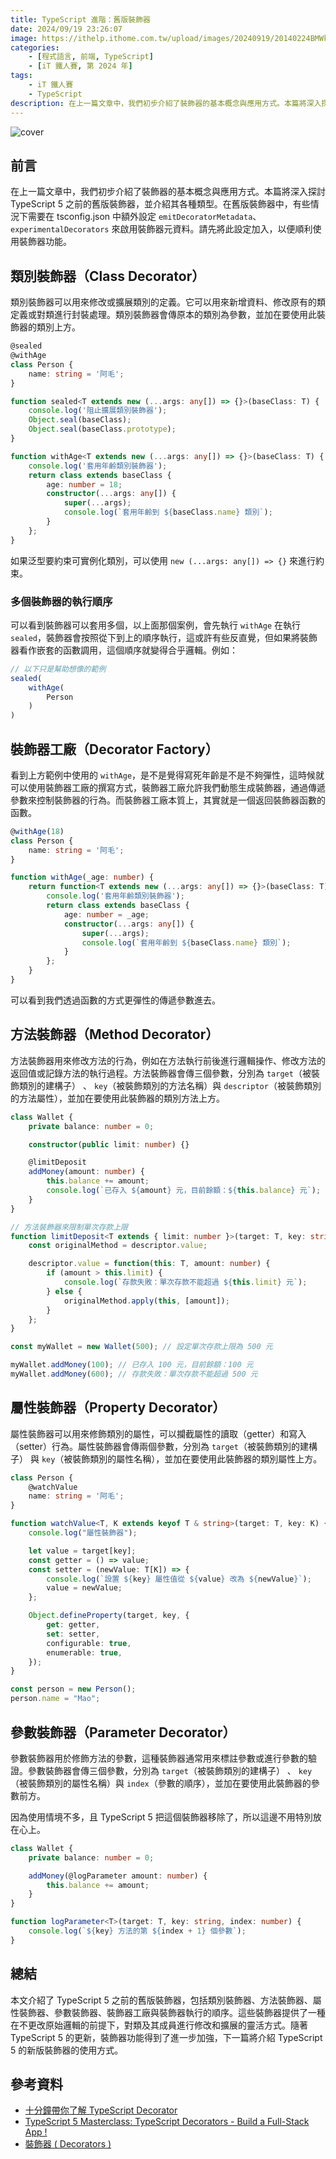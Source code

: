 ```yaml
---
title: TypeScript 進階：舊版裝飾器
date: 2024/09/19 23:26:07
image: https://ithelp.ithome.com.tw/upload/images/20240919/20140224BMWkTkEKiF.png
categories:
    - [程式語言, 前端, TypeScript]
    - [iT 鐵人賽, 第 2024 年]
tags: 
    - iT 鐵人賽
    - TypeScript
description: 在上一篇文章中，我們初步介紹了裝飾器的基本概念與應用方式。本篇將深入探討 TypeScript 5 之前的舊版裝飾器，並介紹其各種類型。在舊版裝飾器中，有些情況下需要在 tsconfig.json 中額外設定 emitDecoratorMetadata、experimentalDecorators 來啟用裝飾器元資料。請先將此設定加入，以便順利使用裝飾器功能。
---
```


![cover](https://ithelp.ithome.com.tw/upload/images/20240919/20140224BMWkTkEKiF.png)

## 前言

在上一篇文章中，我們初步介紹了裝飾器的基本概念與應用方式。本篇將深入探討 TypeScript 5 之前的舊版裝飾器，並介紹其各種類型。在舊版裝飾器中，有些情況下需要在 tsconfig.json 中額外設定 `emitDecoratorMetadata`、`experimentalDecorators` 來啟用裝飾器元資料。請先將此設定加入，以便順利使用裝飾器功能。

## 類別裝飾器（Class Decorator）

類別裝飾器可以用來修改或擴展類別的定義。它可以用來新增資料、修改原有的類定義或對類進行封裝處理。類別裝飾器會傳原本的類別為參數，並加在要使用此裝飾器的類別上方。

```ts
@sealed
@withAge
class Person {
    name: string = '阿毛';
}

function sealed<T extends new (...args: any[]) => {}>(baseClass: T) {
    console.log('阻止擴展類別裝飾器');
    Object.seal(baseClass);
    Object.seal(baseClass.prototype);
}

function withAge<T extends new (...args: any[]) => {}>(baseClass: T) {
    console.log('套用年齡類別裝飾器');
    return class extends baseClass {
        age: number = 18;
        constructor(...args: any[]) {
            super(...args);
            console.log(`套用年齡到 ${baseClass.name} 類別`);
        }
    };
}
```

如果泛型要約束可實例化類別，可以使用 `new (...args: any[]) => {}` 來進行約束。

### 多個裝飾器的執行順序

可以看到裝飾器可以套用多個，以上面那個案例，會先執行 `withAge` 在執行 `sealed`，裝飾器會按照從下到上的順序執行，這或許有些反直覺，但如果將裝飾器看作嵌套的函數調用，這個順序就變得合乎邏輯。例如：

```ts
// 以下只是幫助想像的範例
sealed(
    withAge(
        Person
    )
)
```

## 裝飾器工廠（Decorator Factory）

看到上方範例中使用的 `withAge`，是不是覺得寫死年齡是不是不夠彈性，這時候就可以使用裝飾器工廠的撰寫方式，裝飾器工廠允許我們動態生成裝飾器，通過傳遞參數來控制裝飾器的行為。而裝飾器工廠本質上，其實就是一個返回裝飾器函數的函數。

```ts
@withAge(18)
class Person {
    name: string = '阿毛';
}

function withAge(_age: number) {
    return function<T extends new (...args: any[]) => {}>(baseClass: T) {
        console.log('套用年齡類別裝飾器');
        return class extends baseClass {
            age: number = _age;
            constructor(...args: any[]) {
                super(...args);
                console.log(`套用年齡到 ${baseClass.name} 類別`);
            }
        };
    }
}
```

可以看到我們透過函數的方式更彈性的傳遞參數進去。

## 方法裝飾器（Method Decorator）

方法裝飾器用來修改方法的行為，例如在方法執行前後進行邏輯操作、修改方法的返回值或記錄方法的執行過程。方法裝飾器會傳三個參數，分別為 `target`（被裝飾類別的建構子） 、 `key`（被裝飾類別的方法名稱）與 `descriptor`（被裝飾類別的方法屬性），並加在要使用此裝飾器的類別方法上方。

```ts
class Wallet {
    private balance: number = 0;

    constructor(public limit: number) {}

    @limitDeposit
    addMoney(amount: number) {
        this.balance += amount;
        console.log(`已存入 ${amount} 元，目前餘額：${this.balance} 元`);
    }
}

// 方法裝飾器來限制單次存款上限
function limitDeposit<T extends { limit: number }>(target: T, key: string, descriptor: PropertyDescriptor) {
    const originalMethod = descriptor.value;

    descriptor.value = function(this: T, amount: number) {
        if (amount > this.limit) {
            console.log(`存款失敗：單次存款不能超過 ${this.limit} 元`);
        } else {
            originalMethod.apply(this, [amount]);
        }
    };
}

const myWallet = new Wallet(500); // 設定單次存款上限為 500 元

myWallet.addMoney(100); // 已存入 100 元，目前餘額：100 元
myWallet.addMoney(600); // 存款失敗：單次存款不能超過 500 元
```

## 屬性裝飾器（Property Decorator）

屬性裝飾器可以用來修飾類別的屬性，可以攔截屬性的讀取（getter）和寫入（setter）行為。屬性裝飾器會傳兩個參數，分別為 `target`（被裝飾類別的建構子） 與 `key`（被裝飾類別的屬性名稱），並加在要使用此裝飾器的類別屬性上方。

```ts
class Person {
    @watchValue
    name: string = '阿毛';
}

function watchValue<T, K extends keyof T & string>(target: T, key: K) {
    console.log("屬性裝飾器");

    let value = target[key];
    const getter = () => value;
    const setter = (newValue: T[K]) => {
        console.log(`設置 ${key} 屬性值從 ${value} 改為 ${newValue}`);
        value = newValue;
    };

    Object.defineProperty(target, key, {
        get: getter,
        set: setter,
        configurable: true,
        enumerable: true,
    });
}

const person = new Person();
person.name = "Mao";
```

## 參數裝飾器（Parameter Decorator）

參數裝飾器用於修飾方法的參數，這種裝飾器通常用來標註參數或進行參數的驗證。參數裝飾器會傳三個參數，分別為 `target`（被裝飾類別的建構子） 、 `key`（被裝飾類別的屬性名稱）與 `index`（參數的順序），並加在要使用此裝飾器的參數前方。

因為使用情境不多，且 TypeScript 5 把這個裝飾器移除了，所以這邊不用特別放在心上。

```ts
class Wallet {
    private balance: number = 0;

    addMoney(@logParameter amount: number) {
        this.balance += amount;
    }
}

function logParameter<T>(target: T, key: string, index: number) {
    console.log(`${key} 方法的第 ${index + 1} 個參數`);
}
```

## 總結

本文介紹了 TypeScript 5 之前的舊版裝飾器，包括類別裝飾器、方法裝飾器、屬性裝飾器、參數裝飾器、裝飾器工廠與裝飾器執行的順序。這些裝飾器提供了一種在不更改原始邏輯的前提下，對類及其成員進行修改和擴展的靈活方式。隨著 TypeScript 5 的更新，裝飾器功能得到了進一步加強，下一篇將介紹 TypeScript 5 的新版裝飾器的使用方式。

## 參考資料

- [十分鐘帶你了解 TypeScript Decorator](https://oldmo860617.medium.com/%E5%8D%81%E5%88%86%E9%90%98%E5%B8%B6%E4%BD%A0%E4%BA%86%E8%A7%A3-typescript-decorator-48c2ae9e246d)
- [TypeScript 5 Masterclass: TypeScript Decorators - Build a Full-Stack App !](https://www.youtube.com/watch?v=h_f8e246YgQ&list=PLzb46hGUzitC1kGzPcy8tlQNxYbFsuqMO&index=13)
- [裝飾器 ( Decorators )](https://ithelp.ithome.com.tw/articles/10330160)